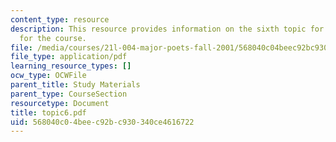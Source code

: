 ```yaml
---
content_type: resource
description: This resource provides information on the sixth topic for discussion
  for the course.
file: /media/courses/21l-004-major-poets-fall-2001/568040c04beec92bc930340ce4616722_topic6.pdf
file_type: application/pdf
learning_resource_types: []
ocw_type: OCWFile
parent_title: Study Materials
parent_type: CourseSection
resourcetype: Document
title: topic6.pdf
uid: 568040c0-4bee-c92b-c930-340ce4616722
---
```


